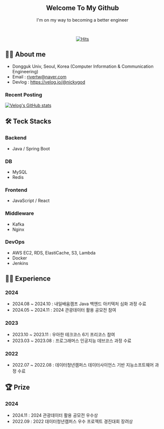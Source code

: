 <div align="center">

  
<h2> Welcome To My Github </h2> 
  
  I'm on my way to becoming a better engineer <br>
  
  
 <div align="center">
    <br>
   
[![Hits](https://hits.seeyoufarm.com/api/count/incr/badge.svg?url=https%3A%2F%2Fgithub.com%2Frivertw777%2Fhit-counter&count_bg=%2379C83D&title_bg=%23555555&icon=&icon_color=%23E7E7E7&title=hits&edge_flat=false)](https://hits.seeyoufarm.com)

</div>
  
</div>

## 🧑‍💻 About me
- Dongguk Univ, Seoul, Korea (Computer Information & Communication Engineering)
- Email : rivertw@naver.com
- Devlog : https://velog.io/@nickygod

### Recent Posting
[![Velog's GitHub stats](https://velog-readme-stats.vercel.app/api?name=nickygod)](https://velog.io/@nickygod)


## 🛠️ Teck Stacks
### Backend
- Java / Spring Boot

### DB
- MySQL
- Redis

### Frontend
- JavaScript / React 

### Middleware
- Kafka
- Nginx
  
### DevOps
- AWS EC2, RDS, ElastiCache, S3, Lambda
- Docker
- Jenkins

## 🏃‍♀️ Experience
### 2024
- 2024.08 ~ 2024.10 : 내일배움캠프 Java 백엔드 아키텍처 심화 과정 수료
- 2024.05 ~ 2024.11 : 2024 관광데이터 활용 공모전 참여
  
### 2023
- 2023.10 ~ 2023.11 : 우아한 테크코스 6기 프리코스 참여 
- 2023.03 ~ 2023.08 : 프로그래머스 인공지능 데브코스 과정 수료

### 2022
- 2022.07 ~ 2022.08 : 데이터청년캠퍼스 데이터사이언스 기반 지능소프트웨어 과정 수료

## 🏆 Prize
### 2024
- 2024.11 : 2024 관광데이터 활용 공모전 우수상
- 2022.09 : 2022 데이터청년캠퍼스 우수 프로젝트 경진대회 장려상
